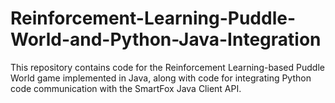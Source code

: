 # Reinforcement-Learning-Puddle-World-and-Python-Java-Integration
 
This repository contains code for the Reinforcement Learning-based Puddle World game implemented in Java, along with code for integrating Python code communication with the SmartFox Java Client API.
